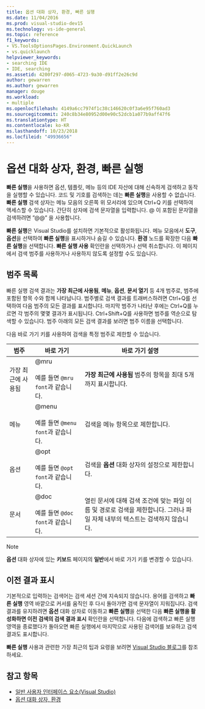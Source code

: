 ```yaml
---
title: 옵션 대화 상자, 환경, 빠른 실행
ms.date: 11/04/2016
ms.prod: visual-studio-dev15
ms.technology: vs-ide-general
ms.topic: reference
f1_keywords:
- VS.ToolsOptionsPages.Environment.QuickLaunch
- vs.quicklaunch
helpviewer_keywords:
- searching IDE
- IDE, searching
ms.assetid: 4200f297-d065-4723-9a30-d91ff2e26c9d
author: gewarren
ms.author: gewarren
manager: douge
ms.workload:
- multiple
ms.openlocfilehash: 4149a6cc7974f1c38c146620c0f3a6e95f760ad3
ms.sourcegitcommit: 240c8b34e80952d00e90c52dcb1a077b9aff47f6
ms.translationtype: HT
ms.contentlocale: ko-KR
ms.lasthandoff: 10/23/2018
ms.locfileid: "49936656"
---
```

# <a name="quick-launch-environment-options-dialog-box"></a>옵션 대화 상자, 환경, 빠른 실행
**빠른 실행**을 사용하면 옵션, 템플릿, 메뉴 등의 IDE 자산에 대해 신속하게 검색하고 동작을 실행할 수 있습니다. 코드 및 기호를 검색하는 데는 **빠른 실행**을 사용할 수 없습니다. **빠른 실행** 검색 상자는 메뉴 모음의 오른쪽 위 모서리에 있으며 Ctrl+Q 키를 선택하여 액세스할 수 있습니다. 간단히 상자에 검색 문자열을 입력합니다. @ 이 포함된 문자열을 검색하려면 ”@@” 을 사용합니다. 

 **빠른 실행**은 Visual Studio를 설치하면 기본적으로 활성화됩니다. 메뉴 모음에서 **도구**, **옵션**을 선택하여 **빠른 실행**을 표시하거나 숨길 수 있습니다. **환경** 노드를 확장한 다음 **빠른 실행**을 선택합니다. **빠른 실행 사용** 확인란을 선택하거나 선택 취소합니다. 이 페이지에서 검색 범주를 사용하거나 사용하지 않도록 설정할 수도 있습니다.

## <a name="category-list"></a>범주 목록
 빠른 실행 검색 결과는 **가장 최근에 사용됨**, **메뉴**, **옵션**, **문서 열기** 등 4개 범주로, 범주에 포함된 항목 수와 함께 나타납니다. 범주별로 검색 결과를 트래버스하려면 Ctrl+Q를 선택하여 다음 범주의 모든 결과를 표시합니다. 마지막 범주가 나타난 후에는 Ctrl+Q를 누르면 각 범주의 몇몇 결과가 표시됩니다. Ctrl+Shift+Q를 사용하면 범주를 역순으로 탐색할 수 있습니다. 범주 아래의 모든 검색 결과를 보려면 범주 이름을 선택합니다.

 다음 바로 가기 키를 사용하여 검색을 특정 범주로 제한할 수 있습니다.

|범주|바로 가기|바로 가기 설명|
|--------------|--------------| - |
|가장 최근에 사용됨|@mru<br /><br /> 예를 들면 `@mru font`과 같습니다.|**가장 최근에 사용됨** 범주의 항목을 최대 5개까지 표시합니다.|
|메뉴|@menu<br /><br /> 예를 들면 `@menu font`과 같습니다.|검색을 메뉴 항목으로 제한합니다.|
|옵션|@opt<br /><br /> 예를 들면 `@opt font`과 같습니다.|검색을 **옵션** 대화 상자의 설정으로 제한합니다.|
|문서|@doc<br /><br /> 예를 들면 `@doc font`과 같습니다.|열린 문서에 대해 검색 조건에 맞는 파일 이름 및 경로로 검색을 제한합니다. 그러나 파일 자체 내부의 텍스트는 검색하지 않습니다.|

> [!NOTE]
> **옵션** 대화 상자에 있는 **키보드** 페이지의 **일반**에서 바로 가기 키를 변경할 수 있습니다.


## <a name="show-previous-results"></a>이전 결과 표시
 기본적으로 입력하는 검색어는 검색 세션 간에 지속되지 않습니다. 용어를 검색하고 **빠른 실행** 영역 바깥으로 커서를 움직인 후 다시 돌아가면 검색 문자열이 지워집니다. 검색 결과를 유지하려면 **옵션** 대화 상자로 이동하고 **빠른 실행**을 선택한 다음 **빠른 실행을 활성화하면 이전 검색의 검색 결과 표시** 확인란을 선택합니다. 다음에 검색하고 빠른 실행 영역을 종료했다가 돌아오면 빠른 실행에서 마지막으로 사용된 검색어를 보유하고 검색 결과도 표시합니다.

 **빠른 실행** 사용과 관련한 가장 최근의 팁과 요령을 보려면 [Visual Studio 블로그](http://go.microsoft.com/fwlink/?LinkId=236054)를 참조하세요.

## <a name="see-also"></a>참고 항목

- [일반 사용자 인터페이스 요소(Visual Studio)](../../ide/reference/general-user-interface-elements-visual-studio.md)
- [옵션 대화 상자, 환경](../../ide/reference/environment-options-dialog-box.md)